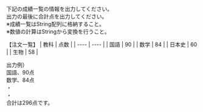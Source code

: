 下記の成績一覧の情報を出力してください。  
出力の最後に合計点を出力してください。   
※成績一覧はString配列に格納すること。  
※数値の計算はStringから変換を行うこと。


【注文一覧】
| 教科 | 点数 |
| ---- | ---- |
| 国語 | 90 |
| 数学 | 84 |
| 日本史 | 60 |
| 生物 | 58 |

出力例）  
国語、90点  
数学、84点  
・  
・  
合計は296点です。
